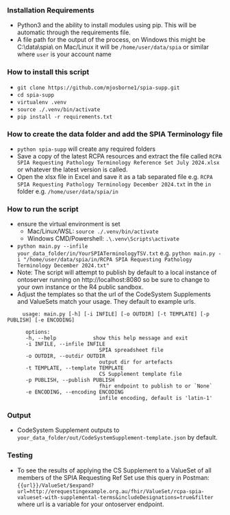### Installation Requirements
- Python3 and the ability to install modules using pip. This will be automatic through the requirements file.
- A file path for the output of the process, on Windows this might be C:\data\spia\ 
  on Mac/Linux it will be `/home/user/data/spia` or similar where `user` is your account name


### How to install this script 
   * `git clone https://github.com/mjosborne1/spia-supp.git`
   * `cd spia-supp`
   * `virtualenv .venv`
   * `source ./.venv/bin/activate`
   * `pip install -r requirements.txt`

### How to create the data folder and add the SPIA Terminology file
   * `python spia-supp` will create any required folders
   * Save a copy of the latest RCPA resources and extract the file called `RCPA SPIA Requesting Pathology Terminology Reference Set July 2024.xlsx` or whatever the latest version is called.
   * Open the xlsx file in Excel and save it as a tab separated file e.g. `RCPA SPIA Requesting Pathology Terminology December 2024.txt`  in the `in` folder e.g. `/home/user/data/spia/in`


### How to run the script   
   * ensure the virtual environment is set
      * Mac/Linux/WSL: `source ./.venv/bin/activate`
      * Windows CMD/Powershell: `.\.venv\Scripts\activate`
   * `python main.py --infile your_data_folder/in/YourSPIATerminologyTSV.txt` 
      e.g. `python main.py -i "/home/user/data/spia/in/RCPA SPIA Requesting Pathology Terminology December 2024.txt"` 
   * Note: The script will attempt to publish by default to a local instance of ontoserver running on http://localhost:8080 so be sure to change to your own instance or the R4 public sandbox.
   * Adjust the templates so that the url of the CodeSystem Supplements and ValueSets match your usage. They default to example urls.     
   ```
        usage: main.py [-h] [-i INFILE] [-o OUTDIR] [-t TEMPLATE] [-p PUBLISH] [-e ENCODING]

         options:
         -h, --help            show this help message and exit
         -i INFILE, --infile INFILE
                                 SPIA spreadsheet file
         -o OUTDIR, --outdir OUTDIR
                                 output dir for artefacts
         -t TEMPLATE, --template TEMPLATE
                                 CS Supplement template file
         -p PUBLISH, --publish PUBLISH
                                 fhir endpoint to publish to or `None`
         -e ENCODING, --encoding ENCODING
                                 infile encoding, default is 'latin-1'
   ```    

### Output
   * CodeSystem Supplement outputs to `your_data_folder/out/CodeSystemSupplement-template.json` by default.

### Testing
   * To see the results of applying the CS Supplement to a ValueSet of all members of the SPIA Requesting Ref Set use this query in Postman:  `{{url}}/ValueSet/$expand?url=http://erequestingexample.org.au/fhir/ValueSet/rcpa-spia-valueset-with-supplemental-terms&includeDesignations=true&filter` where url is a variable for your ontoserver endpoint.